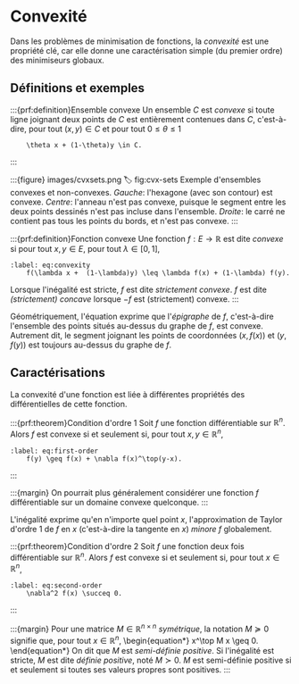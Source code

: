 # Convexité

Dans les problèmes de minimisation de fonctions, la *convexité* est une propriété clé, car elle donne une caractérisation simple (du premier ordre) des minimiseurs globaux.

## Définitions et exemples

:::{prf:definition}Ensemble convexe
Un ensemble $C$ est *convexe* si toute ligne joignant deux points de $C$ est entièrement contenues dans $C$, c'est-à-dire, pour tout $(x,y) \in C$ et pour tout $0 \leq \theta \leq 1$
```{math}
    \theta x + (1-\theta)y \in C.
```
:::

:::{figure} images/cvxsets.png
:label: fig:cvx-sets
Exemple d'ensembles convexes et non-convexes. *Gauche*: l'hexagone (avec son contour) est convexe. *Centre*: l'anneau n'est pas convexe, puisque le segment entre les deux points dessinés n'est pas incluse dans l'ensemble. *Droite*: le carré ne contient pas tous les points du bords, et n'est pas convexe.
:::

:::{prf:definition}Fonction convexe
Une fonction $f:E \to \mathbb{R}$ est dite *convexe* si pour tout $x,y \in E$, pour tout $\lambda \in [0,1]$,
```{math}
:label: eq:convexity
    f(\lambda x +  (1-\lambda)y) \leq \lambda f(x) + (1-\lambda) f(y).
```
Lorsque l'inégalité est stricte, $f$ est dite *strictement convexe*. $f$ est dite *(strictement) concave* lorsque $-f$ est (strictement) convexe.
:::

Géométriquement, l'équation [](#eq:convexity) exprime que l'*épigraphe* de $f$, c'est-à-dire l'ensemble des points situés au-dessus du graphe de $f$, est convexe. Autrement dit, le segment joignant les points de coordonnées $(x,f(x))$ et $(y,f(y))$ est toujours au-dessus du graphe de $f$.

## Caractérisations

La convexité d'une fonction est liée à différentes propriétés des différentielles de cette fonction.

:::{prf:theorem}Condition d'ordre 1
Soit $f$ une fonction différentiable sur $\mathbb{R}^n$. Alors $f$ est convexe si et seulement si, pour tout $x,y \in \mathbb{R}^n$,
```{math}
:label: eq:first-order
    f(y) \geq f(x) + \nabla f(x)^\top(y-x).
```
:::

:::{margin}
On pourrait plus généralement considérer une fonction $f$ différentiable sur un domaine convexe quelconque.
:::

L'inégalité [](#eq:first-order) exprime qu'en n'importe quel point $x$, l'approximation de Taylor d'ordre $1$ de $f$ en $x$ (c'est-à-dire la tangente en $x$) *minore* $f$ globalement.

:::{prf:theorem}Condition d'ordre 2
Soit $f$ une fonction deux fois différentiable sur $\mathbb{R}^n$. Alors $f$ est convexe si et seulement si, pour tout $x \in \mathbb{R}^n$,
```{math}
:label: eq:second-order
    \nabla^2 f(x) \succeq 0.
```
:::

:::{margin}
Pour une matrice $M \in \mathbb{R}^{n\times n}$ *symétrique*, la notation $M \succeq 0$ signifie que, pour tout $x\in \mathbb{R}^n$,
\begin{equation*}
    x^\top M x \geq 0.
\end{equation*}
On dit que $M$ est *semi-définie positive*. Si l'inégalité est stricte, $M$ est dite *définie positive*, noté $M \succ 0$.
$M$ est semi-définie positive si et seulement si toutes ses valeurs propres sont positives.
:::
